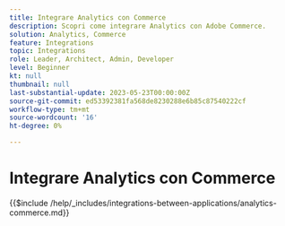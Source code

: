 ```yaml
---
title: Integrare Analytics con Commerce
description: Scopri come integrare Analytics con Adobe Commerce.
solution: Analytics, Commerce
feature: Integrations
topic: Integrations
role: Leader, Architect, Admin, Developer
level: Beginner
kt: null
thumbnail: null
last-substantial-update: 2023-05-23T00:00:00Z
source-git-commit: ed53392381fa568de8230288e6b85c87540222cf
workflow-type: tm+mt
source-wordcount: '16'
ht-degree: 0%

---
```



# Integrare Analytics con Commerce

{{$include /help/_includes/integrations-between-applications/analytics-commerce.md}}
